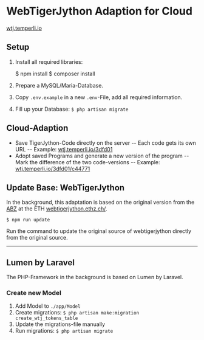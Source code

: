 # WebTigerJython Adaption for Cloud

[wtj.temperli.io](https://wtj.temperli.io)

## Setup

1. Install all required libraries:

    $ npm install
    $ composer install

2. Prepare a MySQL/Maria-Database.
3. Copy `.env.example` in a new `.env`-File, add all required information.
4. Fill up your Database: `$ php artisan migrate`


## Cloud-Adaption

- Save TigerJython-Code directly on the server
-- Each code gets its own URL
-- Example: [wtj.temperli.io/3dfd01](https://wtj.temperli.io/3dfd01)
- Adopt saved Programs and generate a new version of the program
-- Mark the difference of the two code-versions
-- Example: [wtj.temperli.io/3dfd01/c44771](https://wtj.temperli.io/3dfd01/c44771)

## Update Base: WebTigerJython

In the background, this adaptation is based on the original version from the [ABZ](https://abz.inf.ethz.ch/) at the ETH [webtigerjython.ethz.ch/](https://webtigerjython.ethz.ch/).

    $ npm run update

Run the command to update the original source of webtigerjython directly from the original source.

---

## Lumen by Laravel

The PHP-Framework in the background is based on Lumen by Laravel.

### Create new Model

1. Add Model to `./app/Model`
2. Create migrations: `$ php artisan make:migration create_wtj_tokens_table`
3. Update the migrations-file manually
4. Run migrations: `$ php artisan migrate`
